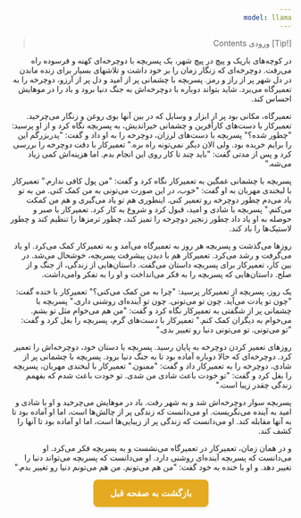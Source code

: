 ```yaml
---
model: llama
---
```


> [!Tip] ورودی
> Contents

در کوچه‌های باریک و پیچ در پیچ شهر، یک پسربچه با دوچرخه‌ای کهنه و فرسوده راه می‌رفت. دوچرخه‌ای که زنگار زمان را بر خود داشت و تلاشهای بسیار برای زنده ماندن در دل شهر پر از راز و رمز. پسربچه با چشمانی پر از امید و دل پر از آرزو، دوچرخه را به تعمیرگاه می‌برد. شاید بتواند دوباره با دوچرخه‌اش به جنگ دنیا برود و باد را در موهایش احساس کند.

تعمیرگاه، مکانی بود پر از ابزار و وسایل که در بین آنها بوی روغن و زنگار می‌چرخید. تعمیرکار با دست‌های کارآفرین و چشمانی خیراندیش، به پسربچه نگاه کرد و از او پرسید: "چطور شده؟" پسربچه با دست‌های لرزان، دوچرخه را به او داد و گفت: "پدربزرگم این را برایم خریده بود. ولی الان دیگر نمی‌تونه راه بره." تعمیرکار با دقت دوچرخه را بررسی کرد و پس از مدتی گفت: "باید چند تا کار روی این انجام بدم. اما هزینه‌اش کمی زیاد می‌شه."

پسربچه با چشمانی غمگین به تعمیرکار نگاه کرد و گفت: "من پول کافی ندارم." تعمیرکار با لبخندی مهربان به او گفت: "خوب، در این صورت می‌تونی به من کمک کنی. من به تو یاد می‌دم چطور دوچرخه رو تعمیر کنی. اینطوری هم تو یاد می‌گیری و هم من کمکت می‌کنم." پسربچه با شادی و امید، قبول کرد و شروع به کار کرد. تعمیرکار با صبر و حوصله به او یاد داد چطور زنجیر دوچرخه را تمیز کند، چطور ترمزها را تنظیم کند و چطور لاستیک‌ها را باد کند.

روزها می‌گذشت و پسربچه هر روز به تعمیرگاه می‌آمد و به تعمیرکار کمک می‌کرد. او یاد می‌گرفت و رشد می‌کرد. تعمیرکار هم با دیدن پیشرفت پسربچه، خوشحال می‌شد. در بین کار، تعمیرکار برای پسربچه داستان می‌گفت. داستان‌هایی از زندگی، از جنگ و از صلح. داستان‌هایی که پسربچه را به فکر می‌انداخت و او را به تفکر وامی‌داشت.

یک روز، پسربچه از تعمیرکار پرسید: "چرا به من کمک می‌کنی؟" تعمیرکار با خنده گفت: "چون تو یادت می‌آید. چون تو می‌تونی. چون تو آینده‌ای روشنی داری." پسربچه با چشمانی پر از شگفتی به تعمیرکار نگاه کرد و گفت: "من هم می‌خوام مثل تو بشم. می‌خوام به دیگران کمک کنم." تعمیرکار با دست‌های گرم، پسربچه را بغل کرد و گفت: "تو می‌تونی. تو می‌تونی دنیا رو تغییر بدی."

روزهای تعمیر کردن دوچرخه به پایان رسید. پسربچه با دستان خود، دوچرخه‌اش را تعمیر کرد. دوچرخه‌ای که حالا دوباره آماده بود تا به جنگ دنیا برود. پسربچه با چشمانی پر از شادی، دوچرخه را به تعمیرکار داد و گفت: "ممنون." تعمیرکار با لبخندی مهربان، پسربچه را بغل کرد و گفت: "تو خودت باعث شادی من شدی. تو خودت باعث شدم که بفهمم زندگی چقدر زیبا است."

پسربچه سوار دوچرخه‌اش شد و به شهر رفت. باد در موهایش می‌چرخید و او با شادی و امید به آینده می‌نگریست. او می‌دانست که زندگی پر از چالش‌ها است، اما او آماده بود تا به آنها مقابله کند. او می‌دانست که زندگی پر از زیبایی‌ها است، اما او آماده بود تا آنها را کشف کند.

و در همان زمان، تعمیرکار در تعمیرگاه می‌نشست و به پسربچه فکر می‌کرد. او می‌دانست که پسربچه آینده‌ای روشنی دارد. او می‌دانست که پسربچه می‌تواند دنیا را تغییر دهد. و او با خنده به خود گفت: "من هم می‌تونم. من هم می‌تونم دنیا رو تغییر بدم."


<html dir="rtl" lang="fa"><head> <meta charset="UTF-8"> <style> .back-button { display: inline-block; padding: 15px 30px; background-color: rgb(229, 170, 31); color: white; text-decoration: none; border-radius: 8px; font-family: 'Vazirmatn', Tahoma, Geneva, Verdana, sans-serif; font-weight: bold; font-size: 16px; border: none; cursor: pointer; transition: background-color 0.3s ease; box-shadow: 0 2px 5px rgba(0,0,0,0.1); } .back-button:hover { background-color: rgb(205, 150, 25); box-shadow: 0 3px 8px rgba(0,0,0,0.2); } .button-container { display: flex; justify-content: center; align-items: center;} </style></head><body> <div class="button-container"> <button class="back-button" onclick="window.history.back()" aria-label="بازگشت به صفحه قبل"> بازگشت به صفحه قبل </button> </div></body></html>